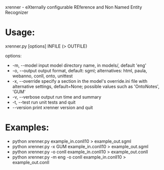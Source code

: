xrenner - eXternally configurable REference and Non Named Entity Recognizer

Usage: 
========
xrenner.py [options] INFILE (> OUTFILE)

options:
  * -m, --model	input model directory name, in models/, default 'eng'
  * -o, --output	output format, default: sgml; alternatives: html, paula, webanno, conll, onto, unittest
  * -x, --override specify a section in the model's override.ini file with alternative settings, default=None; possible values such as 'OntoNotes', 'GUM' 
  * -v, --verbose	output run time and summary
  * -t, --test	run unit tests and quit
  * --version	print xrenner version and quit

Examples:
========
  * python xrenner.py example_in.conll10 > example_out.sgml
  * python xrenner.py -x GUM example_in.conll10 > example_out.sgml
  * python xrenner.py -o conll example_in.conll10 > example_out.conll
  * python xrenner.py -m eng -o conll example_in.conll10 > example_out.conll
